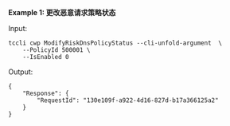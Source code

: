 **Example 1: 更改恶意请求策略状态**



Input: 

```
tccli cwp ModifyRiskDnsPolicyStatus --cli-unfold-argument  \
    --PolicyId 500001 \
    --IsEnabled 0
```

Output: 
```
{
    "Response": {
        "RequestId": "130e109f-a922-4d16-827d-b17a366125a2"
    }
}
```

